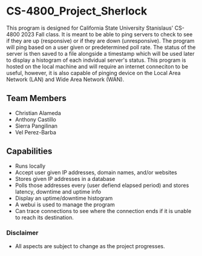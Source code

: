 # CS-4800_Project_Sherlock
This program is designed for California State University Stanislaus' CS-4800 2023 Fall class. It is meant to be able to ping servers to check to see if they are up (responsive) or if they are down (unresponsive). The program will ping based on a user given or predetermined poll rate. The status of the server is then saved to a file alongside a timestamp which will be used later to display a histogram of each indvidual server's status.  This program is hosted on the local machine and will require an internet conneciton to be useful, however, it is also capable of pinging device on the Local Area Network (LAN) and Wide Area Network (WAN).

## Team Members
- Christian Alameda
- Anthony Castillo
- Sierra Pangilinan
- Vel Perez-Barba

## Capabilities
- Runs locally
- Accept user given IP addresses, domain names, and/or websites
- Stores given IP addresses in a database
- Polls those addresses every (user defiend elapsed period) and stores latency, downtime and uptime info
- Display an uptime/downtime histogram
- A webui is used to manage the program
- Can trace connections to see where the connection ends if it is unable to reach its destination.

### Disclaimer
- All aspects are subject to change as the project progresses.
